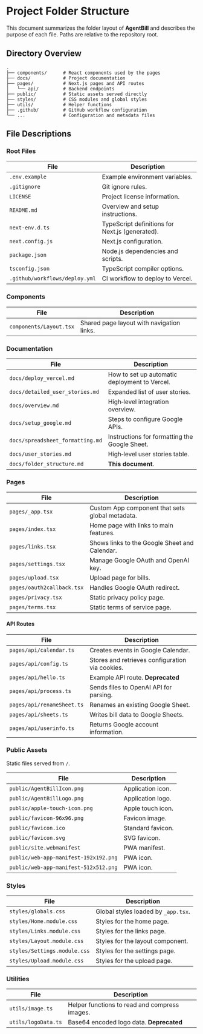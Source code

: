 # Project Folder Structure

This document summarizes the folder layout of **AgentBill** and describes the purpose of each file. Paths are relative to the repository root.

## Directory Overview

```
.
├── components/      # React components used by the pages
├── docs/            # Project documentation
├── pages/           # Next.js pages and API routes
│   └── api/         # Backend endpoints
├── public/          # Static assets served directly
├── styles/          # CSS modules and global styles
├── utils/           # Helper functions
├── .github/         # GitHub workflow configuration
└── ...              # Configuration and metadata files
```

## File Descriptions

### Root Files

| File | Description |
|------|-------------|
| `.env.example` | Example environment variables. |
| `.gitignore` | Git ignore rules. |
| `LICENSE` | Project license information. |
| `README.md` | Overview and setup instructions. |
| `next-env.d.ts` | TypeScript definitions for Next.js (generated). |
| `next.config.js` | Next.js configuration. |
| `package.json` | Node.js dependencies and scripts. |
| `tsconfig.json` | TypeScript compiler options. |
| `.github/workflows/deploy.yml` | CI workflow to deploy to Vercel. |

### Components

| File | Description |
|------|-------------|
| `components/Layout.tsx` | Shared page layout with navigation links. |

### Documentation

| File | Description |
|------|-------------|
| `docs/deploy_vercel.md` | How to set up automatic deployment to Vercel. |
| `docs/detailed_user_stories.md` | Expanded list of user stories. |
| `docs/overview.md` | High‑level integration overview. |
| `docs/setup_google.md` | Steps to configure Google APIs. |
| `docs/spreadsheet_formatting.md` | Instructions for formatting the Google Sheet. |
| `docs/user_stories.md` | High‑level user stories table. |
| `docs/folder_structure.md` | **This document**. |

### Pages

| File | Description |
|------|-------------|
| `pages/_app.tsx` | Custom App component that sets global metadata. |
| `pages/index.tsx` | Home page with links to main features. |
| `pages/links.tsx` | Shows links to the Google Sheet and Calendar. |
| `pages/settings.tsx` | Manage Google OAuth and OpenAI key. |
| `pages/upload.tsx` | Upload page for bills. |
| `pages/oauth2callback.tsx` | Handles Google OAuth redirect. |
| `pages/privacy.tsx` | Static privacy policy page. |
| `pages/terms.tsx` | Static terms of service page. |

#### API Routes

| File | Description |
|------|-------------|
| `pages/api/calendar.ts` | Creates events in Google Calendar. |
| `pages/api/config.ts` | Stores and retrieves configuration via cookies. |
| `pages/api/hello.ts` | Example API route. **Deprecated** |
| `pages/api/process.ts` | Sends files to OpenAI API for parsing. |
| `pages/api/renameSheet.ts` | Renames an existing Google Sheet. |
| `pages/api/sheets.ts` | Writes bill data to Google Sheets. |
| `pages/api/userinfo.ts` | Returns Google account information. |

### Public Assets

Static files served from `/`.

| File | Description |
|------|-------------|
| `public/AgentBillIcon.png` | Application icon. |
| `public/AgentBillLogo.png` | Application logo. |
| `public/apple-touch-icon.png` | Apple touch icon. |
| `public/favicon-96x96.png` | Favicon image. |
| `public/favicon.ico` | Standard favicon. |
| `public/favicon.svg` | SVG favicon. |
| `public/site.webmanifest` | PWA manifest. |
| `public/web-app-manifest-192x192.png` | PWA icon. |
| `public/web-app-manifest-512x512.png` | PWA icon. |

### Styles

| File | Description |
|------|-------------|
| `styles/globals.css` | Global styles loaded by `_app.tsx`. |
| `styles/Home.module.css` | Styles for the home page. |
| `styles/Links.module.css` | Styles for the links page. |
| `styles/Layout.module.css` | Styles for the layout component. |
| `styles/Settings.module.css` | Styles for the settings page. |
| `styles/Upload.module.css` | Styles for the upload page. |

### Utilities

| File | Description |
|------|-------------|
| `utils/image.ts` | Helper functions to read and compress images. |
| `utils/logoData.ts` | Base64 encoded logo data. **Deprecated** |

